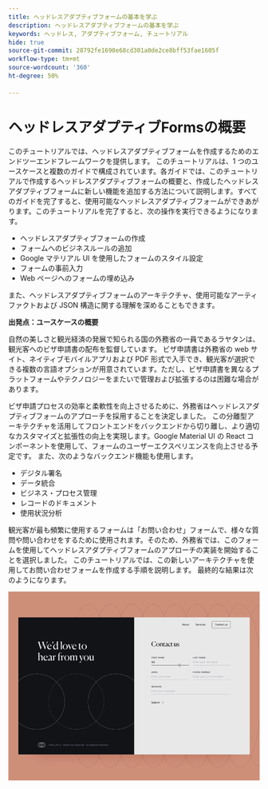 ```yaml
---
title: ヘッドレスアダプティブフォームの基本を学ぶ
description: ヘッドレスアダプティブフォームの基本を学ぶ
keywords: ヘッドレス, アダプティブフォーム, チュートリアル
hide: true
source-git-commit: 28792fe1690e68cd301a0de2ce8bff53fae1605f
workflow-type: tm+mt
source-wordcount: '360'
ht-degree: 50%

---
```



# ヘッドレスアダプティブFormsの概要

このチュートリアルでは、ヘッドレスアダプティブフォームを作成するためのエンドツーエンドフレームワークを提供します。 このチュートリアルは、1 つのユースケースと複数のガイドで構成されています。各ガイドでは、このチュートリアルで作成するヘッドレスアダプティブフォームの概要と、作成したヘッドレスアダプティブフォームに新しい機能を追加する方法について説明します。すべてのガイドを完了すると、使用可能なヘッドレスアダプティブフォームができあがります。このチュートリアルを完了すると、次の操作を実行できるようになります。

* ヘッドレスアダプティブフォームの作成
* フォームへのビジネスルールの追加
* Google マテリアル UI を使用したフォームのスタイル設定
* フォームの事前入力
* Web ページへのフォームの埋め込み

また、ヘッドレスアダプティブフォームのアーキテクチャ、使用可能なアーティファクトおよび JSON 構造に関する理解を深めることもできます。

**出発点：ユースケースの概要**

自然の美しさと観光経済の発展で知られる国の外務省の一員であるラヤタンは、観光客へのビザ申請書の配布を監督しています。 ビザ申請書は外務省の web サイト、ネイティブモバイルアプリおよび PDF 形式で入手でき、観光客が選択できる複数の言語オプションが用意されています。ただし、ビザ申請書を異なるプラットフォームやテクノロジーをまたいで管理および拡張するのは困難な場合があります。

ビザ申請プロセスの効率と柔軟性を向上させるために、外務省はヘッドレスアダプティブフォームのアプローチを採用することを決定しました。 この分離型アーキテクチャを活用してフロントエンドをバックエンドから切り離し、より適切なカスタマイズと拡張性の向上を実現します。Google Material UI の React コンポーネントを使用して、フォームのユーザーエクスペリエンスを向上させる予定です。 また、次のようなバックエンド機能も使用します。

* デジタル署名
* データ統合
* ビジネス・プロセス管理
* レコードのドキュメント
* 使用状況分析

観光客が最も頻繁に使用するフォームは「お問い合わせ」フォームで、様々な質問や問い合わせをするために使用されます。そのため、外務省では、このフォームを使用してヘッドレスアダプティブフォームのアプローチの実装を開始することを選択しました。 このチュートリアルでは、この新しいアーキテクチャを使用してお問い合わせフォームを作成する手順を説明します。 最終的な結果は次のようになります。

![お問い合わせのヘッドレスアダプティブフォーム](assets/contact-us-headless-adaptive-forms.png)